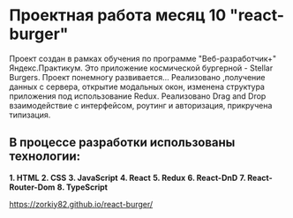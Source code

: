 # Проектная работа месяц 10 "react-burger"

Проект создан в рамках обучения по программе "Веб-разработчик+" Яндекс.Практикум.
Это приложение космической бургерной - Stellar Burgers.
Проект понемногу развивается...
Реализовано ,получение данных с сервера, открытие модальных окон, изменена структура приложения
под использование Redux. Реализовано Drag and Drop взаимодействие с интерфейсом, роутинг и авторизация, прикручена типизация.

## В процессе разработки использованы технологии:

**1. HTML**
**2. CSS**
**3. JavaScript**
**4. React**
**5. Redux**
**6. React-DnD**
**7. React-Router-Dom**
**8. TypeScript**

https://zorkiy82.github.io/react-burger/
